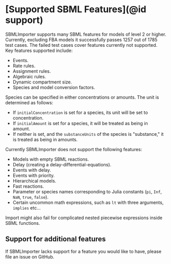 # [Supported SBML Features](@id support)

SBMLImporter supports many SBML features for models of level 2 or higher. Currently, excluding FBA models it successfully passes 1257 out of 1785 test cases. The failed test cases cover features currently not supported. Key features supported include:

- Events.
- Rate rules.
- Assignment rules.
- Algebraic rules.
- Dynamic compartment size.
- Species and model conversion factors.

Species can be specified in either concentrations or amounts. The unit is determined as follows:

- If `initialConcentration` is set for a species, its unit will be set to concentration.
- If `initialAmount` is set for a species, it will be treated as being in amount.
- If neither is set, and the `substanceUnits` of the species is "substance," it is treated as being in amounts.

Currently SBMLImporter does not support the following features:

* Models with empty SBML reactions.
* Delay (creating a delay-differential-equations).
* Events with delay.
* Events with priority.
* Hierarchical models.
* Fast reactions.
* Parameter or species names corresponding to Julia constants (`pi`, `Inf`, `NaN`, `true`, `false`).
* Certain uncommon math expressions, such as `lt` with three arguments, `implies` etc...

Import might also fail for complicated nested piecewise expressions inside SBML functions.

## Support for additional features

If SBMLImporter lacks support for a feature you would like to have, please file an issue on GitHub.
